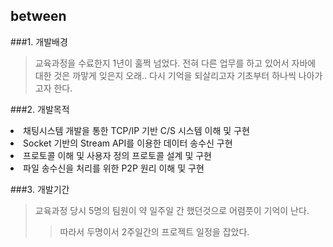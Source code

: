 ## between

###1. 개발배경
> 교육과정을 수료한지 1년이 훌쩍 넘었다. 전혀 다른 업무를 하고 있어서 자바에 대한 것은 까맣게 잊은지 오래..
> 다시 기억을 되살리고자 기초부터 하나씩 나아가고자 한다.

###2. 개발목적
<li>채팅시스템 개발을 통한 TCP/IP 기반 C/S 시스템 이해 및 구현</li>
<li>Socket 기반의 Stream API를 이용한 데이터 송수신 구현</li>
<li>프로토콜 이해 및 사용자 정의 프로토콜 설계 및 구현</li>
<li>파일 송수신을 처리를 위한 P2P 원리 이해 및 구현</li>

###3. 개발기간
> 교육과정 당시 5명의 팀원이 약 일주일 간 했던것으로 어렴풋이 기억이 난다.
>> 따라서 두명이서 2주일간의 프로젝트 일정을 잡았다.

